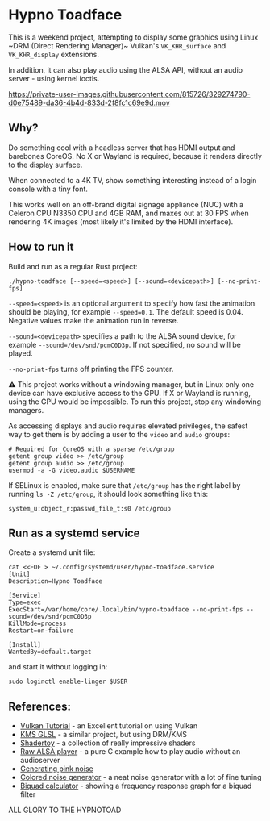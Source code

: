 # Hypno Toadface

This is a weekend project, attempting to display some graphics using Linux ~DRM (Direct Rendering Manager)~ Vulkan's `VK_KHR_surface` and `VK_KHR_display` extensions.

In addition, it can also play audio using the ALSA API, without an audio server - using kernel ioctls.

https://private-user-images.githubusercontent.com/815726/329274790-d0e75489-da36-4b4d-833d-2f8fc1c69e9d.mov

## Why?

Do something cool with a headless server that has HDMI output and barebones CoreOS.
No X or Wayland is required, because it renders directly to the display surface.

When connected to a 4K TV, show something interesting instead of a login console with a tiny font.

This works well on an off-brand digital signage appliance (NUC) with a Celeron CPU N3350 CPU and 4GB RAM, and maxes out at 30 FPS when rendering 4K images
(most likely it's limited by the HDMI interface).

## How to run it

Build and run as a regular Rust project:

```shell
./hypno-toadface [--speed=<speed>] [--sound=<devicepath>] [--no-print-fps]
```

`--speed=<speed>` is an optional argument to specify how fast the animation should be playing, for example `--speed=0.1`. The default speed is 0.04. Negative values make the animation run in reverse.

`--sound=<devicepath>` specifies a path to the ALSA sound device, for example `--sound=/dev/snd/pcmC0D3p`. If not specified, no sound will be played.

`--no-print-fps` turns off printing the FPS counter.

⚠️ This project works without a windowing manager, but in Linux only one device can have exclusive access to the GPU. If X or Wayland is running, using the GPU would be impossible. To run this project, stop any windowing managers.

As accessing displays and audio requires elevated privileges, the safest way to get them is by adding a user to the `video` and `audio` groups:

```shell
# Required for CoreOS with a sparse /etc/group
getent group video >> /etc/group
getent group audio >> /etc/group
usermod -a -G video,audio $USERNAME
```

If SELinux is enabled, make sure that `/etc/group` has the right label by running `ls -Z /etc/group`, it should look something like this:

```
system_u:object_r:passwd_file_t:s0 /etc/group
```

## Run as a systemd service

Create a systemd unit file:

```shell
cat <<EOF > ~/.config/systemd/user/hypno-toadface.service
[Unit]
Description=Hypno Toadface

[Service]
Type=exec
ExecStart=/var/home/core/.local/bin/hypno-toadface --no-print-fps --sound=/dev/snd/pcmC0D3p
KillMode=process
Restart=on-failure

[Install]
WantedBy=default.target
```

and start it without logging in:

```shell
sudo loginctl enable-linger $USER
```

## References:

* [Vulkan Tutorial](https://vulkan-tutorial.com) - an Excellent tutorial on using Vulkan
* [KMS GLSL](https://github.com/astefanutti/kms-glsl) - a similar project, but using DRM/KMS
* [Shadertoy](https://www.shadertoy.com) - a collection of really impressive shaders
* [Raw ALSA player](https://github.com/PHJArea217/raw-alsa-player) - a pure C example how to play audio without an audioserver
* [Generating pink noise](https://www.firstpr.com.au/dsp/pink-noise/)
* [Colored noise generator](https://mynoise.net/NoiseMachines/whiteNoiseGenerator.php) - a neat noise generator with a lot of fine tuning
* [Biquad calculator](https://www.earlevel.com/main/2021/09/02/biquad-calculator-v3/) - showing a frequency response graph for a biquad filter

ALL GLORY TO THE HYPNOTOAD
